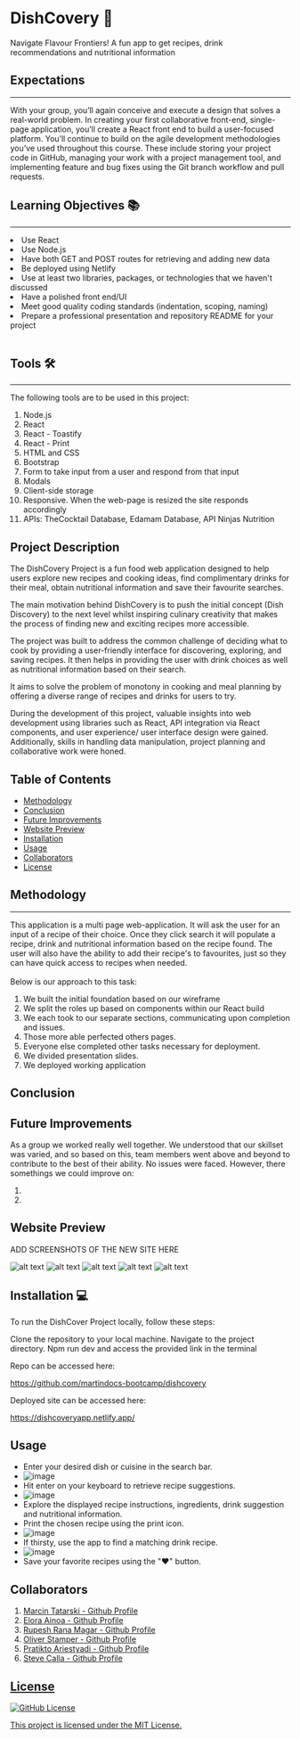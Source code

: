 # DishCovery 🥙

Navigate Flavour Frontiers! A fun app to get recipes, drink recommendations and nutritional information

## Expectations

---

With your group, you’ll again conceive and execute a design that solves a real-world problem. In creating your first collaborative front-end, single-page application, you’ll create a React front end to build a user-focused platform. You’ll continue to build on the agile development methodologies you’ve used throughout this course. These include storing your project code in GitHub, managing your work with a project management tool, and implementing feature and bug fixes using the Git branch workflow and pull requests.

## Learning Objectives 📚

---

<li>
Use React
<li>
Use Node.js
<li>
Have both GET and POST routes for retrieving and adding new data
<li>
Be deployed using Netlify
<li>
Use at least two libraries, packages, or technologies that we haven't discussed
<li>
Have a polished front end/UI
<li>
Meet good quality coding standards (indentation, scoping, naming)
<li>
Prepare a professional presentation and repository README for your project
<br>
<br>

## Tools 🛠️

---

The following tools are to be used in this project:

<ol>
<li> Node.js
<li> React
<li> React - Toastify
<li> React - Print
<li> HTML and CSS
<li> Bootstrap
<li> Form to take input from a user and respond from that input
<li> Modals
<li> Client-side storage
<li> Responsive. When the web-page is resized the site responds accordingly
<li> APIs: TheCocktail Database, Edamam Database, API Ninjas Nutrition
</ol>

## Project Description

The DishCovery Project is a fun food web application designed to help users explore new recipes and cooking ideas, find complimentary drinks for their meal, obtain nutritional information and save their favourite searches.

The main motivation behind DishCovery is to push the initial concept (Dish Discovery) to the next level whilst inspiring culinary creativity that makes the process of finding new and exciting recipes more accessible.

The project was built to address the common challenge of deciding what to cook by providing a user-friendly interface for discovering, exploring, and saving recipes. It then helps in providing the user with drink choices as well as nutritional information based on their search.

It aims to solve the problem of monotony in cooking and meal planning by offering a diverse range of recipes and drinks for users to try.

During the development of this project, valuable insights into web development using libraries such as React, API integration via React components, and user experience/ user interface design were gained. Additionally, skills in handling data manipulation, project planning and collaborative work were honed.

## Table of Contents

- [Methodology](#methodology)
- [Conclusion](#conclusion)
- [Future Improvements](#futureimprovements)
- [Website Preview](#websitepreview)
- [Installation](#installation)
- [Usage](#usage)
- [Collaborators](#collaborators)
- [License](#license)

## Methodology

---

This application is a multi page web-application. It will ask the user for an input of a recipe of their choice. Once they click search it will populate a recipe, drink and nutritional information based on the recipe found. The user will also have the ability to add their recipe's to favourites, just so they can have quick access to recipes when needed.
<br>
<br>
Below is our approach to this task:

<ol>
<li> We built the initial foundation based on our wireframe 
<li> We split the roles up based on components within our React build
<li> We each took to our separate sections, communicating upon completion and issues.
<li> Those more able perfected others pages.
<li> Everyone else completed other tasks necessary for deployment.
<li> We divided presentation slides.
<li> We deployed working application
</ol>

## Conclusion

## Future Improvements

As a group we worked really well together. We understood that our skillset was varied, and so based on this, team members went above and beyond to contribute to the best of their ability. No issues were faced. However, there somethings we could improve on:

<ol>
<li> 
<li> 
</ol>

## Website Preview

ADD SCREENSHOTS OF THE NEW SITE HERE

![alt text](./src/assets/Picture1.png)
![alt text](./src/assets/Picture2.png)
![alt text](./src/assets/Picture3.png)
![alt text](./src/assets/Picture4.png)
![alt text](./src/assets/Picture5.png)

## Installation 💻

To run the DishCover Project locally, follow these steps:

Clone the repository to your local machine.
Navigate to the project directory.
Npm run dev and access the provided link in the terminal

Repo can be accessed here:

https://github.com/martindocs-bootcamp/dishcovery

Deployed site can be accessed here:

https://dishcoveryapp.netlify.app/

## Usage

- Enter your desired dish or cuisine in the search bar.
- ![image]( https://github.com/martindocs-bootcamp/dishcovery/blob/25963dc962f0af8427358b4b17303489c2b3aa0e/src/assets/Picture1.png)
- Hit enter on your keyboard to retrieve recipe suggestions.
- ![image]( https://github.com/martindocs-bootcamp/dishcovery/blob/25963dc962f0af8427358b4b17303489c2b3aa0e/src/assets/Picture2.png)
- Explore the displayed recipe instructions, ingredients, drink suggestion and nutritional information.
- Print the chosen recipe using the print icon.
- ![image]( https://github.com/martindocs-bootcamp/dishcovery/blob/25963dc962f0af8427358b4b17303489c2b3aa0e/src/assets/Picture3.png)
- If thirsty, use the app to find a matching drink recipe.
- ![image]( https://github.com/martindocs-bootcamp/dishcovery/blob/25963dc962f0af8427358b4b17303489c2b3aa0e/src/assets/Picture4.png) 
- Save your favorite recipes using the "♥" button.

## Collaborators

<ol>
<li> <a href='https://github.com/martindocs'> Marcin Tatarski - Github Profile
<li> <a href='https://github.com/TuuPuu'> Elora Ainoa - Github Profile
<li> <a href='https://github.com/rrana5106'> Rupesh Rana Magar - Github Profile
<li> <a href='https://github.com/oliverstamper'> Oliver Stamper - Github Profile
<li> <a href='https://github.com/ariestikto'> Pratikto Ariestyadi - Github Profile
<li> <a href='https://github.com/stevecalla'> Steve Calla - Github Profile

</ol>

## License

![GitHub License](https://img.shields.io/badge/license-MIT-blue)

This project is licensed under the MIT License.
